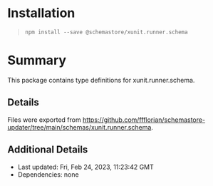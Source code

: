 # Installation
> `npm install --save @schemastore/xunit.runner.schema`

# Summary
This package contains type definitions for xunit.runner.schema.

## Details
Files were exported from https://github.com/ffflorian/schemastore-updater/tree/main/schemas/xunit.runner.schema.

## Additional Details
* Last updated: Fri, Feb 24, 2023, 11:23:42 GMT
* Dependencies: none
